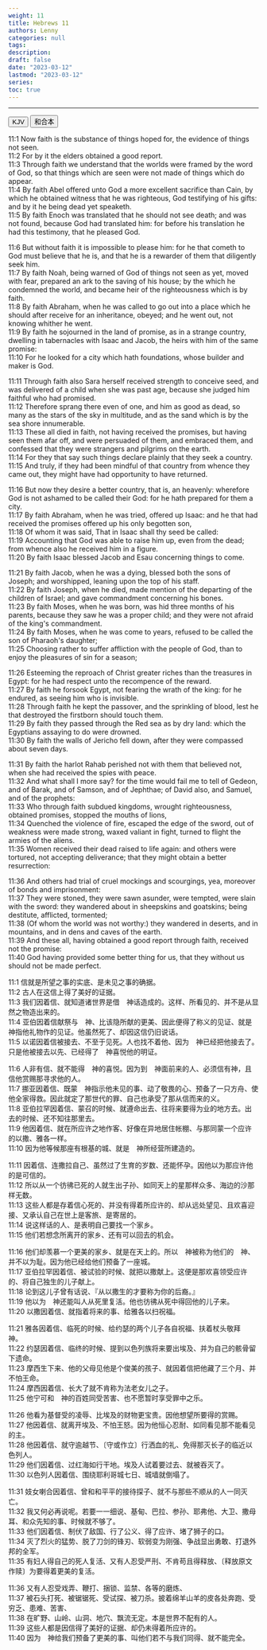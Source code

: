 ```yaml
---
weight: 11
title: Hebrews 11
authors: Lenny
categories: null
tags: 
description: 
draft: false
date: "2023-03-12"
lastmod: "2023-03-12"
series:
toc: true
---
```



<!--more-->
---

<!-- Tab links -->
<div class="tab">
  <button class="tablinks active" onclick="tablabel(event, 'english')">KJV</button>
  <button class="tablinks" onclick="tablabel(event, 'chinese')">和合本</button>
  
</div>

<!-- Tab content -->
<div id="english" class="tabcontent" style="display:block">

11:1 Now faith is the substance of things hoped for, the evidence of things not seen.  
11:2 For by it the elders obtained a good report.  
11:3 Through faith we understand that the worlds were framed by the word of God, so that things which are seen were not made of things which do appear.  
11:4 By faith Abel offered unto God a more excellent sacrifice than Cain, by which he obtained witness that he was righteous, God testifying of his gifts: and by it he being dead yet speaketh.  
11:5 By faith Enoch was translated that he should not see death; and was not found, because God had translated him: for before his translation he had this testimony, that he pleased God.  

11:6 But without faith it is impossible to please him: for he that cometh to God must believe that he is, and that he is a rewarder of them that diligently seek him.  
11:7 By faith Noah, being warned of God of things not seen as yet, moved with fear, prepared an ark to the saving of his house; by the which he condemned the world, and became heir of the righteousness which is by faith.  
11:8 By faith Abraham, when he was called to go out into a place which he should after receive for an inheritance, obeyed; and he went out, not knowing whither he went.  
11:9 By faith he sojourned in the land of promise, as in a strange country, dwelling in tabernacles with Isaac and Jacob, the heirs with him of the same promise:  
11:10 For he looked for a city which hath foundations, whose builder and maker is God.  

11:11 Through faith also Sara herself received strength to conceive seed, and was delivered of a child when she was past age, because she judged him faithful who had promised.  
11:12 Therefore sprang there even of one, and him as good as dead, so many as the stars of the sky in multitude, and as the sand which is by the sea shore innumerable.  
11:13 These all died in faith, not having received the promises, but having seen them afar off, and were persuaded of them, and embraced them, and confessed that they were strangers and pilgrims on the earth.  
11:14 For they that say such things declare plainly that they seek a country.  
11:15 And truly, if they had been mindful of that country from whence they came out, they might have had opportunity to have returned.  

11:16 But now they desire a better country, that is, an heavenly: wherefore God is not ashamed to be called their God: for he hath prepared for them a city.  
11:17 By faith Abraham, when he was tried, offered up Isaac: and he that had received the promises offered up his only begotten son,  
11:18 Of whom it was said, That in Isaac shall thy seed be called:  
11:19 Accounting that God was able to raise him up, even from the dead; from whence also he received him in a figure.  
11:20 By faith Isaac blessed Jacob and Esau concerning things to come.  

11:21 By faith Jacob, when he was a dying, blessed both the sons of Joseph; and worshipped, leaning upon the top of his staff.  
11:22 By faith Joseph, when he died, made mention of the departing of the children of Israel; and gave commandment concerning his bones.  
11:23 By faith Moses, when he was born, was hid three months of his parents, because they saw he was a proper child; and they were not afraid of the king's commandment.  
11:24 By faith Moses, when he was come to years, refused to be called the son of Pharaoh's daughter;  
11:25 Choosing rather to suffer affliction with the people of God, than to enjoy the pleasures of sin for a season;  

11:26 Esteeming the reproach of Christ greater riches than the treasures in Egypt: for he had respect unto the recompence of the reward.  
11:27 By faith he forsook Egypt, not fearing the wrath of the king: for he endured, as seeing him who is invisible.  
11:28 Through faith he kept the passover, and the sprinkling of blood, lest he that destroyed the firstborn should touch them.  
11:29 By faith they passed through the Red sea as by dry land: which the Egyptians assaying to do were drowned.  
11:30 By faith the walls of Jericho fell down, after they were compassed about seven days.  

11:31 By faith the harlot Rahab perished not with them that believed not, when she had received the spies with peace.  
11:32 And what shall I more say? for the time would fail me to tell of Gedeon, and of Barak, and of Samson, and of Jephthae; of David also, and Samuel, and of the prophets:  
11:33 Who through faith subdued kingdoms, wrought righteousness, obtained promises, stopped the mouths of lions,  
11:34 Quenched the violence of fire, escaped the edge of the sword, out of weakness were made strong, waxed valiant in fight, turned to flight the armies of the aliens.  
11:35 Women received their dead raised to life again: and others were tortured, not accepting deliverance; that they might obtain a better resurrection:  

11:36 And others had trial of cruel mockings and scourgings, yea, moreover of bonds and imprisonment:  
11:37 They were stoned, they were sawn asunder, were tempted, were slain with the sword: they wandered about in sheepskins and goatskins; being destitute, afflicted, tormented;  
11:38 (Of whom the world was not worthy:) they wandered in deserts, and in mountains, and in dens and caves of the earth.  
11:39 And these all, having obtained a good report through faith, received not the promise:  
11:40 God having provided some better thing for us, that they without us should not be made perfect.  


</div>

<div id="chinese" class="tabcontent">

11:1 信就是所望之事的实底、是未见之事的确据。  
11:2 古人在这信上得了美好的证据。  
11:3 我们因着信、就知道诸世界是借　神话造成的。这样、所看见的、并不是从显然之物造出来的。  
11:4 亚伯因着信献祭与　神、比该隐所献的更美、因此便得了称义的见证、就是　神指他礼物作的见证。他虽然死了、却因这信仍旧说话。  
11:5 以诺因着信被接去、不至于见死。人也找不着他、因为　神已经把他接去了。只是他被接去以先、已经得了　神喜悦他的明证。  
 
11:6 人非有信、就不能得　神的喜悦。因为到　神面前来的人、必须信有神，且信他赏赐那寻求他的人。  
11:7 挪亚因着信、既蒙　神指示他未见的事、动了敬畏的心、预备了一只方舟、使他全家得救。因此就定了那世代的罪、自己也承受了那从信而来的义。  
11:8 亚伯拉罕因着信、蒙召的时候、就遵命出去、往将来要得为业的地方去。出去的时候、还不知往那里去。  
11:9 他因着信、就在所应许之地作客、好像在异地居住帐棚、与那同蒙一个应许的以撒、雅各一样。  
11:10 因为他等候那座有根基的城、就是　神所经营所建造的。  
 
11:11 因着信、连撒拉自己、虽然过了生育的岁数、还能怀孕。因他以为那应许他的是可信的。  
11:12 所以从一个彷彿已死的人就生出子孙、如同天上的星那样众多、海边的沙那样无数。  
11:13 这些人都是存着信心死的、并没有得着所应许的、却从远处望见、且欢喜迎接、又承认自己在世上是客旅、是寄居的。  
11:14 说这样话的人、是表明自己要找一个家乡。  
11:15 他们若想念所离开的家乡、还有可以回去的机会。  
 
11:16 他们却羡慕一个更美的家乡、就是在天上的。所以　神被称为他们的　神、并不以为耻。因为他已经给他们预备了一座城。  
11:17 亚伯拉罕因着信、被试验的时候、就把以撒献上。这便是那欢喜领受应许的、将自己独生的儿子献上。  
11:18 论到这儿子曾有话说、『从以撒生的才要称为你的后裔。』  
11:19 他以为　神还能叫人从死里复活。他也彷彿从死中得回他的儿子来。  
11:20 以撒因着信、就指着将来的事、给雅各以扫祝福。  
 
11:21 雅各因着信、临死的时候、给约瑟的两个儿子各自祝福、扶着杖头敬拜　神。  
11:22 约瑟因着信、临终的时候、提到以色列族将来要出埃及、并为自己的骸骨留下遗命。  
11:23 摩西生下来、他的父母见他是个俊美的孩子、就因着信把他藏了三个月、并不怕王命。  
11:24 摩西因着信、长大了就不肯称为法老女儿之子。  
11:25 他宁可和　神的百姓同受苦害、也不愿暂时享受罪中之乐。  
 
11:26 他看为基督受的凌辱、比埃及的财物更宝贵。因他想望所要得的赏赐。  
11:27 他因着信、就离开埃及、不怕王怒。因为他恒心忍耐、如同看见那不能看见的主。  
11:28 他因着信、就守逾越节、〔守或作立〕行洒血的礼、免得那灭长子的临近以色列人。  
11:29 他们因着信、过红海如行干地。埃及人试着要过去、就被吞灭了。  
11:30 以色列人因着信、围绕耶利哥城七日、城墙就倒塌了。  
 
11:31 妓女喇合因着信、曾和和平平的接待探子、就不与那些不顺从的人一同灭亡。  
11:32 我又何必再说呢。若要一一细说、基甸、巴拉、参孙、耶弗他、大卫、撒母耳、和众先知的事、时候就不够了。  
11:33 他们因着信、制伏了敌国、行了公义、得了应许、堵了狮子的口。  
11:34 灭了烈火的猛势、脱了刀剑的锋刃、软弱变为刚强、争战显出勇敢、打退外邦的全军。  
11:35 有妇人得自己的死人复活、又有人忍受严刑、不肯苟且得释放、〔释放原文作赎〕为要得着更美的复活。  
 
11:36 又有人忍受戏弄、鞭打、捆锁、监禁、各等的磨炼、  
11:37 被石头打死、被锯锯死、受试探、被刀杀。披着绵羊山羊的皮各处奔跑、受穷乏、患难、苦害、  
11:38 在旷野、山岭、山洞、地穴、飘流无定。本是世界不配有的人。  
11:39 这些人都是因信得了美好的证据、却仍未得着所应许的。  
11:40 因为　神给我们预备了更美的事、叫他们若不与我们同得、就不能完全。  
 
</div>